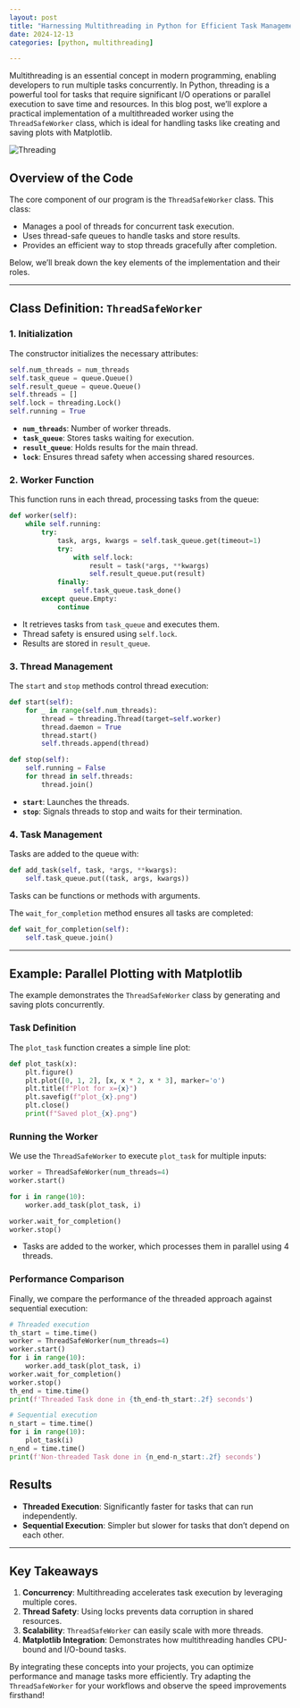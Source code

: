 ```yaml
---
layout: post
title: "Harnessing Multithreading in Python for Efficient Task Management"
date: 2024-12-13
categories: [python, multithreading]

---
```


Multithreading is an essential concept in modern programming, enabling developers to run multiple tasks concurrently. In Python, threading is a powerful tool for tasks that require significant I/O operations or parallel execution to save time and resources. In this blog post, we’ll explore a practical implementation of a multithreaded worker using the `ThreadSafeWorker` class, which is ideal for handling tasks like creating and saving plots with Matplotlib.

![Threading]('assets/img/2024-12-13-thread.webp')

## Overview of the Code
The core component of our program is the `ThreadSafeWorker` class. This class:
- Manages a pool of threads for concurrent task execution.
- Uses thread-safe queues to handle tasks and store results.
- Provides an efficient way to stop threads gracefully after completion.

Below, we’ll break down the key elements of the implementation and their roles.

---

## Class Definition: `ThreadSafeWorker`

### 1. Initialization
The constructor initializes the necessary attributes:
```python
self.num_threads = num_threads
self.task_queue = queue.Queue()
self.result_queue = queue.Queue()
self.threads = []
self.lock = threading.Lock()
self.running = True
```
- **`num_threads`**: Number of worker threads.
- **`task_queue`**: Stores tasks waiting for execution.
- **`result_queue`**: Holds results for the main thread.
- **`lock`**: Ensures thread safety when accessing shared resources.

### 2. Worker Function
This function runs in each thread, processing tasks from the queue:
```python
def worker(self):
    while self.running:
        try:
            task, args, kwargs = self.task_queue.get(timeout=1)
            try:
                with self.lock:
                    result = task(*args, **kwargs)
                    self.result_queue.put(result)
            finally:
                self.task_queue.task_done()
        except queue.Empty:
            continue
```
- It retrieves tasks from `task_queue` and executes them.
- Thread safety is ensured using `self.lock`.
- Results are stored in `result_queue`.

### 3. Thread Management
The `start` and `stop` methods control thread execution:
```python
def start(self):
    for _ in range(self.num_threads):
        thread = threading.Thread(target=self.worker)
        thread.daemon = True
        thread.start()
        self.threads.append(thread)

def stop(self):
    self.running = False
    for thread in self.threads:
        thread.join()
```
- **`start`**: Launches the threads.
- **`stop`**: Signals threads to stop and waits for their termination.

### 4. Task Management
Tasks are added to the queue with:
```python
def add_task(self, task, *args, **kwargs):
    self.task_queue.put((task, args, kwargs))
```
Tasks can be functions or methods with arguments.

The `wait_for_completion` method ensures all tasks are completed:
```python
def wait_for_completion(self):
    self.task_queue.join()
```
---

## Example: Parallel Plotting with Matplotlib
The example demonstrates the `ThreadSafeWorker` class by generating and saving plots concurrently.

### Task Definition
The `plot_task` function creates a simple line plot:
```python
def plot_task(x):
    plt.figure()
    plt.plot([0, 1, 2], [x, x * 2, x * 3], marker='o')
    plt.title(f"Plot for x={x}")
    plt.savefig(f"plot_{x}.png")
    plt.close()
    print(f"Saved plot_{x}.png")
```

### Running the Worker
We use the `ThreadSafeWorker` to execute `plot_task` for multiple inputs:
```python
worker = ThreadSafeWorker(num_threads=4)
worker.start()

for i in range(10):
    worker.add_task(plot_task, i)

worker.wait_for_completion()
worker.stop()
```
- Tasks are added to the worker, which processes them in parallel using 4 threads.

### Performance Comparison
Finally, we compare the performance of the threaded approach against sequential execution:
```python
# Threaded execution
th_start = time.time()
worker = ThreadSafeWorker(num_threads=4)
worker.start()
for i in range(10):
    worker.add_task(plot_task, i)
worker.wait_for_completion()
worker.stop()
th_end = time.time()
print(f'Threaded Task done in {th_end-th_start:.2f} seconds')

# Sequential execution
n_start = time.time()
for i in range(10):
    plot_task(i)
n_end = time.time()
print(f'Non-threaded Task done in {n_end-n_start:.2f} seconds')
```

## Results
- **Threaded Execution**: Significantly faster for tasks that can run independently.
- **Sequential Execution**: Simpler but slower for tasks that don’t depend on each other.

---

## Key Takeaways
1. **Concurrency**: Multithreading accelerates task execution by leveraging multiple cores.
2. **Thread Safety**: Using locks prevents data corruption in shared resources.
3. **Scalability**: `ThreadSafeWorker` can easily scale with more threads.
4. **Matplotlib Integration**: Demonstrates how multithreading handles CPU-bound and I/O-bound tasks.

By integrating these concepts into your projects, you can optimize performance and manage tasks more efficiently. Try adapting the `ThreadSafeWorker` for your workflows and observe the speed improvements firsthand!

